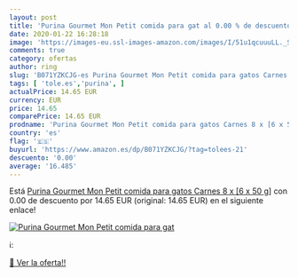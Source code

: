 ```yaml
---
layout: post
title: 'Purina Gourmet Mon Petit comida para gat al 0.00 % de descuento'
date: 2020-01-22 16:28:18
image: 'https://images-eu.ssl-images-amazon.com/images/I/51u1qcuuuLL._SL200_.jpg'
comments: true
category: ofertas
author: ring
slug: 'B071YZKCJG-es Purina Gourmet Mon Petit comida para gatos Carnes 8 x [6 x...'
tags: [ 'tole.es','purina', ]
actualPrice: 14.65 EUR
currency: EUR
price: 14.65
comparePrice: 14.65 EUR
prodname: 'Purina Gourmet Mon Petit comida para gatos Carnes 8 x [6 x 50 g]'
country: 'es'
flag: '🇪🇸'
buyurl: 'https://www.amazon.es/dp/B071YZKCJG/?tag=tolees-21'
descuento: '0.00'
average: '16.485'
---
```


Está [Purina Gourmet Mon Petit comida para gatos Carnes 8 x [6 x 50 g]](https://www.amazon.es/dp/B071YZKCJG/?tag=tolees-21) con 0.00 de descuento por 14.65 EUR (original: 14.65 EUR) en el siguiente enlace!

[![Purina Gourmet Mon Petit comida para gat](https://images-eu.ssl-images-amazon.com/images/I/51u1qcuuuLL._SL200_.jpg)](https://www.amazon.es/dp/B071YZKCJG/?tag=tolees-21)

ℹ️:


[🛒 Ver la oferta!!](https://www.amazon.es/dp/B071YZKCJG/?tag=tolees-21)
